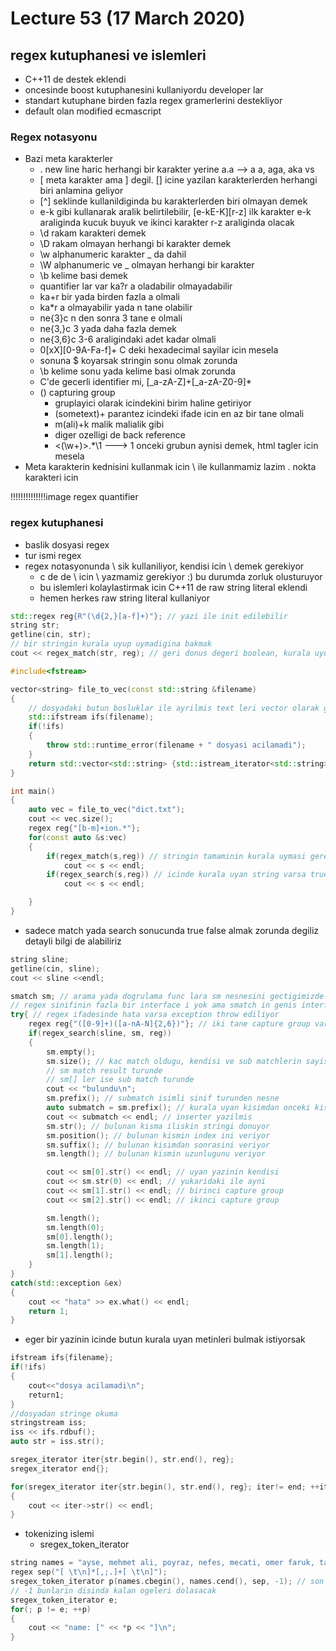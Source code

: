 # Lecture 53 (17 March 2020)

## regex kutuphanesi ve islemleri

- C++11 de destek eklendi
- oncesinde boost kutuphanesini kullaniyordu developer lar
- standart kutuphane birden fazla regex gramerlerini destekliyor
- default olan modified ecmascript

### Regex notasyonu

- Bazi meta karakterler
  - . new line haric herhangi bir karakter yerine a.a --> a a, aga, aka vs
  - [ meta karakter ama ] degil. [] icine yazilan karakterlerden herhangi biri anlamina geliyor
  - [^] seklinde kullanildiginda bu karakterlerden biri olmayan demek
  - e-k gibi kullanarak aralik belirtilebilir, [e-kE-K][r-z] ilk karakter e-k araliginda kucuk buyuk ve ikinci karakter r-z araliginda olacak
  - \d rakam karakteri demek
  - \D rakam olmayan herhangi bi karakter demek
  - \w alphanumeric karakter _ da dahil
  - \W alphanumeric ve _ olmayan herhangi bir karakter
  - \b kelime basi demek
  - quantifier lar var ka?r a oladabilir olmayadabilir
  - ka+r bir yada birden fazla a olmali
  - ka*r a olmayabilir yada n tane olabilir
  - ne{3}c n den sonra 3 tane e olmali
  - ne{3,}c 3 yada daha fazla demek
  - ne{3,6}c 3-6 araligindaki adet kadar olmali
  - 0[xX][0-9A-Fa-f]+ C deki hexadecimal sayilar icin mesela
  - sonuna $ koyarsak stringin sonu olmak zorunda
  - \b kelime sonu yada kelime basi olmak zorunda
  - C'de gecerli identifier mi, [_a-zA-Z]+[_a-zA-Z0-9]*
  - () capturing group
    - gruplayici olarak icindekini birim haline getiriyor
    - (sometext)+ parantez icindeki ifade icin en az bir tane olmali
    - m(ali)+k malik malialik gibi
    - diger ozelligi de back reference
    - <(\w+)>.*\1 ---> 1 onceki grubun aynisi demek, html tagler icin mesela 
- Meta karakterin kednisini kullanmak icin \ ile kullanmamiz lazim \. nokta karakteri icin

!!!!!!!!!!!!!!image regex quantifier

### regex kutuphanesi

- baslik dosyasi regex
- tur ismi regex
- regex notasyonunda \ sik kullaniliyor, kendisi icin \\ demek gerekiyor
  - c de de \ icin \\ yazmamiz gerekiyor :) bu durumda zorluk olusturuyor
  - bu islemleri kolaylastirmak icin C++11 de raw string literal eklendi
  - hemen herkes raw string literal kullaniyor

```cpp
std::regex reg{R"(\d{2,}[a-f]+)"}; // yazi ile init edilebilir
string str;
getline(cin, str);
// bir stringin kurala uyup uymadigina bakmak
cout << regex_match(str, reg); // geri donus degeri boolean, kurala uyuyorsa true
```

```cpp
#include<fstream>

vector<string> file_to_vec(const std::string &filename)
{
    // dosyadaki butun bosluklar ile ayrilmis text leri vector olarak geri donecek
    std::ifstream ifs(filename);
    if(!ifs)
    {
        throw std::runtime_error(filename + " dosyasi acilamadi");
    }
    return std::vector<std::string> {std::istream_iterator<std::string>{ifs}, std::istream_iterator<std::string>{}};
}

int main()
{
    auto vec = file_to_vec("dict.txt");
    cout << vec.size();
    regex reg{"[b-m]+ion.*"};
    for(const auto &s:vec)
    {
        if(regex_match(s,reg)) // stringin tamaminin kurala uymasi gerekiyor
            cout << s << endl;
        if(regex_search(s,reg)) // icinde kurala uyan string varsa true donuyor
            cout << s << endl;

    }
}
```

- sadece match yada search sonucunda true false almak zorunda degiliz detayli bilgi de alabiliriz

```cpp
string sline;
getline(cin, sline);
cout << sline <<endl;

smatch sm; // arama yada dogrulama func lara sm nesnesini gectigimizde basarili olan islemde bize ekstra bilgiler verilecek
// regex sinifinin fazla bir interface i yok ama smatch in genis interface i var
try{ // regex ifadesinde hata varsa exception throw ediliyor
    regex reg{"([0-9]+)([a-nA-N]{2,6})"}; // iki tane capture group var
    if(regex_search(sline, sm, reg))
    {
        sm.empty();
        sm.size(); // kac match oldugu, kendisi ve sub matchlerin sayisi toplami
        // sm match result turunde
        // sm[] ler ise sub match turunde
        cout << "bulundu\n";
        sm.prefix(); // submatch isimli sinif turunden nesne
        auto submatch = sm.prefix(); // kurala uyan kisimdan onceki kisim
        cout << submatch << endl; // inserter yazilmis
        sm.str(); // bulunan kisma iliskin stringi donuyor
        sm.position(); // bulunan kismin index ini veriyor
        sm.suffix(); // bulunan kisimdan sonrasini veriyor
        sm.length(); // bulunan kismin uzunlugunu veriyor

        cout << sm[0].str() << endl; // uyan yazinin kendisi
        cout << sm.str(0) << endl; // yukaridaki ile ayni
        cout << sm[1].str() << endl; // birinci capture group
        cout << sm[2].str() << endl; // ikinci capture group

        sm.length();
        sm.length(0);
        sm[0].length();
        sm.length(1);
        sm[1].length();
    }
}
catch(std::exception &ex)
{
    cout << "hata" >> ex.what() << endl;
    return 1;
}
```

- eger bir yazinin icinde butun kurala uyan metinleri bulmak istiyorsak

```cpp
ifstream ifs{filename};
if(!ifs)
{
    cout<<"dosya acilamadi\n";
    return1;
}
//dosyadan stringe okuma
stringstream iss;
iss << ifs.rdbuf();
auto str = iss.str();

sregex_iterator iter{str.begin(), str.end(), reg};
sregex_iterator end{};

for(sregex_iterator iter{str.begin(), str.end(), reg}; iter!= end; ++iter)
{
    cout << iter->str() << endl;
}
```

- tokenizing islemi
  - sregex_token_iterator

```cpp
string names = "ayse, mehmet ali, poyraz, nefes, mecati, omer faruk, tayfun . hasan ali yucel, turgut aksu; hasan cemal";
regex sep("[ \t\n]*[,;.]+[ \t\n]");
sregex_token_iterator p(names.cbegin(), names.cend(), sep, -1); // son arguman 0 yada -1 olabilir yada liste verebiliriz
// -1 bunlarin disinda kalan ogeleri dolasacak
sregex_token_iterator e;
for(; p != e; ++p)
{
    cout << "name: [" << *p << "]\n";
}
```
